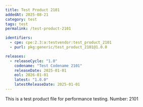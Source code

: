 ```yaml
---
title: Test Product 2101
addedAt: 2025-08-21
category: test
tags: test
permalink: /test-product-2101

identifiers:
  - cpe: cpe:2.3:a:testvendor:test_product_2101
  - purl: pkg:generic/test_product_2101@1.0.0

releases:
  - releaseCycle: "1.0"
    codename: "Test Codename 2101"
    releaseDate: 2025-01-01
    eol: 2026-01-01
    latest: "1.0.0"
    latestReleaseDate: 2025-01-01
---
```


This is a test product file for performance testing. Number: 2101
